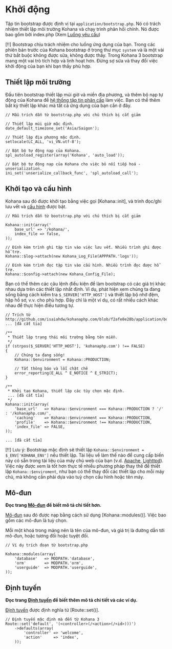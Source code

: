 # Khởi động

Tập tin bootstrap được định vị tại `application/bootstrap.php`.
Nó có trách nhiệm thiết lập môi trường Kohana và chạy trình phản hồi chính.
Nó được bao gồm bởi index.php (Xem [Luồng yêu cầu](flow))

[!!] Bootstrap chịu trách nhiệm cho luồng ứng dụng của bạn.
Trong các phiên bản trước của Kohana bootstrap ở trong thư mục `system` và là một vài thứ bắt buộc không được sửa, không được thấy.
Trong Kohana 3 bootstrap mang một vai trò tích hợp và linh hoạt hơn.
Đừng sợ sửa và thay đổi việc khởi động của bạn khi bạn thấy phù hợp.

## Thiết lập môi trường

Đầu tiên bootstrap thiết lập múi giờ và miền địa phương, và thêm bộ nạp tự động của Kohana để [hệ thống tập tin phân cấp](files) làm việc.
Bạn có thể thêm bất kỳ thiết lập khác mà tất cả ứng dụng của bạn cần ở đây.

~~~
// Mẫu trích dẫn từ bootstrap.php với chú thích bị cắt giảm

// Thiết lập múi giờ mặc định.
date_default_timezone_set('Asia/Saigon');
 
// Thiết lập địa phương mặc định.
setlocale(LC_ALL, 'vi_VN.utf-8');
 
// Bật bộ tự động nạp của Kohana.
spl_autoload_register(array('Kohana', 'auto_load'));
 
// Bật bộ tự động nạp của Kohana cho việc bỏ nối tiếp hoá - unserialization.
ini_set('unserialize_callback_func', 'spl_autoload_call');
~~~

## Khởi tạo và cấu hình

Kohana sau đó được khởi tạo bằng việc gọi [Kohana::init], và trình đọc/ghi lưu vết và [cấu hình](files/config) được bật.

~~~
// Mẫu trích dẫn từ bootstrap.php với chú thích bị cắt giảm

Kohana::init(array('
    base_url' => '/kohana/',
	index_file => false,
));

// Đính kèm trình ghi tập tin vào việc lưu vết. Nhiều trình ghi được hỗ trợ.
Kohana::$log->attach(new Kohana_Log_File(APPPATH.'logs'));

// Đính kèm trình đọc tập tin vào cấu hình. Nhiều trình đọc được hỗ trợ.
Kohana::$config->attach(new Kohana_Config_File);
~~~

Bạn có thể thêm các câu lệnh điều kiện để làm bootstrap có các giá trị khác nhau dựa trên các thiết lập nhất định.
Ví dụ, phát hiện xem chúng ta đang sống bằng cách kiểm tra `$_SERVER['HTTP_HOST']` và thiết lập bộ nhớ đệm, hập hồ sơ, v.v. cho phù hợp.
Đây chỉ là một ví dụ, có rất nhiều cách khác nhau để thực hiện điều tương tự.

~~~
// Trích từ http://github.com/isaiahdw/kohanaphp.com/blob/f2afe8e28b/application/bootstrap.php
... [đã cắt tỉa]
 
/**
 * Thiết lập trạng thái môi trường bằng tên miền.
 */
if (strpos($_SERVER['HTTP_HOST'], 'kohanaphp.com') !== FALSE)
{
	// Chúng ta đang sống!
	Kohana::$environment = Kohana::PRODUCTION;
 
	// Tắt thông báo và lỗi chặt chẽ
	error_reporting(E_ALL ^ E_NOTICE ^ E_STRICT);
}
 
/**
 * Khởi tạo Kohana, thiết lập các tùy chọn mặc định.
 ... [đã cắt tỉa]
 */
Kohana::init(array(
	'base_url'   => Kohana::$environment === Kohana::PRODUCTION ? '/' : '/kohanaphp.com/',
	'caching'    => Kohana::$environment === Kohana::PRODUCTION,
	'profile'    => Kohana::$environment !== Kohana::PRODUCTION,
	'index_file' => FALSE,
));

... [đã cắt tỉa]

~~~

[!!] Lưu ý: Bootstrap mặc định sẽ thiết lập `Kohana::$environment = $_ENV['KOHANA_ENV']` nếu thiết lập. 
Tài liệu về làm thế nào để cung cấp biến này có sẵn trong tài liệu của máy chủ web của bạn (v.d. [Apache](http://httpd.apache.org/docs/2.4/mod/mod_env.html#setenv), [Lighttpd](http://redmine.lighttpd.net/wiki/1/Docs:ModSetEnv#Options)).
Việc này được xem là tốt hơn thực tế nhiều phương pháp thay thế để thiết lập `Kohana::$enviroment`, như bạn có thể thay đổi các thiết lập cho mỗi máy chủ, mà không cần phải dựa vào tuỳ chọn cấu hình hoặc tên máy.

## Mô-đun

**Đọc trang [Mô-đun](modules) để biết mô tả chi tiết hơn.**

[Mô-đun](modules) sau đó được nạp bằng cách sử dụng [Kohana::modules()]. Việc bao gồm các mô-đun là tuỳ chọn.

Mỗi một khoá trong mảng nên là tên của mô-đun, và giá trị là đường dẫn tới mô-đun, hoặc tương đối hoặc tuyệt đối.
~~~
// Ví dụ trích đoạn từ bootstrap.php

Kohana::modules(array(
	'database'   => MODPATH.'database',
	'orm'        => MODPATH.'orm',
	'userguide'  => MODPATH.'userguide',
));
~~~

## Định tuyến

**Đọc trang [Định tuyến](routing) để biết thêm mô tả chi tiết và các ví dụ.**

[Định tuyến](routing) được định nghĩa từ [Route::set()].

~~~
// Định tuyến mặc định mà đến từ Kohana 3
Route::set('default', '(<controller>(/<action>(/<id>)))')
	->defaults(array(
		'controller' => 'welcome',
		'action'     => 'index',
	));
~~~
